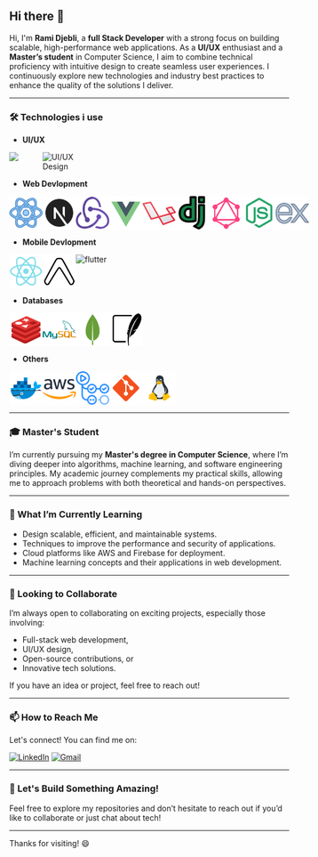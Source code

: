 ## Hi there 👋

<!--
**ramy-dje/ramy-dje** is a ✨ _special_ ✨ repository because its `README.md` (this file) appears on your GitHub profile.
-->


Hi, I'm **Rami Djebli**, a **full Stack Developer** with a strong focus on building scalable, high-performance web applications. As a **UI/UX** enthusiast and a **Master’s student** in Computer Science, I aim to combine technical proficiency with intuitive design to create seamless user experiences. I continuously explore new technologies and industry best practices to enhance the quality of the solutions I deliver.

---

### 🛠 Technologies i use

- **UI/UX**
<div style="display:flex">
<img width="60" src="https://img.icons8.com/color/60/adobe-photoshop--v1.png"  />
    <img width="60" src="https://img.icons8.com/color/60/figma--v1.png" alt="UI/UX Design" width="400" />
</div>

- **Web Devlopment**
<div style="display:flex">
<img width="60" src="icons/reactjs.png" />
<img width="60" src="icons/next.png" />
<img width="60" src="icons/redux.png" />
<img width="60" src="icons/vue.png" />
<img width="60" src="icons/laravel.png" />
<img width="60" src="icons/django.png" />
<img width="60" src="icons/graphql.png" />
<img width="60" src="icons/node.png" />
<img width="60" src="icons/express.png" />
</div>

- **Mobile Devlopment**
<div style="display:flex">
<img width="60" src="icons/reactnative.png" />
<img width="60" src="icons/expo.png" />
<img width="60" height="60" src="https://img.icons8.com/color/60/flutter.png" alt="flutter"/>
</div>

- **Databases**
<div style="display:flex">
<img width="60" src="icons/redis.png" />
<img width="60" src="icons/mysql.png" />
<img width="60" src="icons/mongo.png" />
<img width="60" src="icons/sqlite.png" />
</div>

- **Others**
<div style="display:flex">
<img width="60" src="icons/docker.png" />
 <!-- <img width="60" src="icons/digital.png" /> -->
<img width="60" src="icons/aws.png" />
<img width="60" src="icons/githubactions.png" />
<img width="60" src="icons/git.png" />
<img width="60" src="icons/linux.png" />
</div>

---

### 🎓 Master's Student



I’m currently pursuing my **Master's degree in Computer Science**, where I’m diving deeper into algorithms, machine learning, and software engineering principles. My academic journey complements my practical skills, allowing me to approach problems with both theoretical and hands-on perspectives.

---

### 🌱 What I’m Currently Learning

- Design scalable, efficient, and maintainable systems.
- Techniques to improve the performance and security of applications.
- Cloud platforms like AWS and Firebase for deployment.
- Machine learning concepts and their applications in web development.

---

### 👯 Looking to Collaborate

I’m always open to collaborating on exciting projects, especially those involving:
- Full-stack web development,
- UI/UX design,
- Open-source contributions, or
- Innovative tech solutions.

If you have an idea or project, feel free to reach out!

---

### 📫 How to Reach Me

Let's connect! You can find me on:

[![LinkedIn](https://img.icons8.com/fluency/60/linkedin.png)](https://www.linkedin.com/in/rami-djebeli)
[![Gmail](https://img.icons8.com/fluency/60/gmail-new.png)](mailto:ramyromirso@gmail.com)

---


### 🚀 Let's Build Something Amazing!

Feel free to explore my repositories and don’t hesitate to reach out if you’d like to collaborate or just chat about tech!

---



Thanks for visiting! 😄
